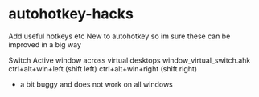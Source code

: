 # autohotkey-hacks

Add useful hotkeys etc
New to autohotkey so im sure these can be improved in a big way

Switch Active window across virtual desktops
window_virtual_switch.ahk
ctrl+alt+win+left (shift left)
ctrl+alt+win+right (shift right)

* a bit buggy and does not work on all windows